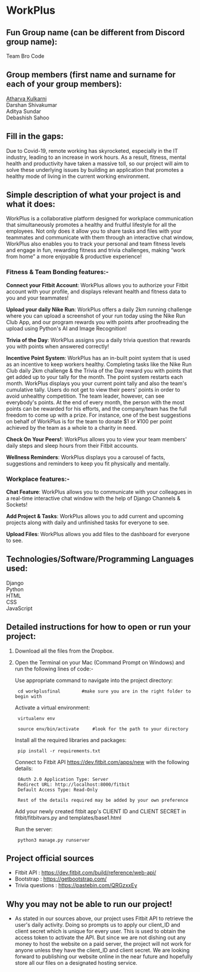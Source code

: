 # WorkPlus

## Fun Group name (can be different from Discord group name):

Team Bro Code

## Group members (first name and surname for each of your group members):

[Atharva Kulkarni](https://www.linkedin.com/in/atharva-kulkarni-0b292320a?lipi=urn%3Ali%3Apage%3Ad_flagship3_profile_view_base_contact_details%3BMUievu70QISmeuJcTVXlDQ%3D%3D)  
Darshan Shivakumar  
Aditya Sundar  
Debashish Sahoo  

## Fill in the gaps:


Due to Covid-19, remote working has skyrocketed, especially in the IT industry, leading to an increase in work hours. As a result, fitness, mental health and productivity have taken a massive toll, so our project will aim to solve these underlying issues by building an application that promotes a healthy mode of living in the current working environment.

## Simple description of what your project is and what it does:

WorkPlus is a collaborative platform designed for workplace communication that simultaneously promotes a healthy and fruitful lifestyle for all the employees. Not only does it allow you to share tasks and files with your teammates and communicate with them through an interactive chat window, WorkPlus also enables you to track your personal and team fitness levels and engage in fun, rewarding fitness and trivia challenges, making “work from home” a more enjoyable & productive experience!


### Fitness & Team Bonding features:-

**Connect your Fitbit Account**: WorkPlus allows you to authorize your Fitbit account with your profile, and displays relevant health and fitness data to you and your teammates! 

**Upload your daily Nike Run**: WorkPlus offers a daily 2km running challenge where you can upload a screenshot of your run today using the Nike Run Club App, and our program rewards you with points after proofreading the upload using Python's AI and Image Recognition!

**Trivia of the Day**: WorkPlus assigns you a daily trivia question that rewards you with points when answered correctly!

**Incentive Point System**: WorkPlus has an in-built point system that is used as an incentive to keep workers healthy. Completing tasks like the Nike Run Club daily 2km challenge & the Trivia of the Day reward you with points that get added up to your tally for the month. The point system restarts each month. WorkPlus displays you your current point tally and also the team's cumulative tally. Users do not get to view their peers' points in order to avoid unhealthy competition. The team leader, however, can see everybody's points. At the end of every month, the person with the most points can be rewarded for his efforts, and the company/team has the full freedom to come up with a prize. For instance, one of the best suggestions on behalf of WorkPlus is for the team to donate $1 or ¥100 per point achieved by the team as a whole to a charity in need.

**Check On Your Peers!**: WorkPlus allows you to view your team members' daily steps and sleep hours from their Fitbit accounts.

**Wellness Reminders**: WorkPlus displays you a carousel of facts, suggestions and reminders to keep you fit physically and mentally.


### Workplace features:-

**Chat Feature**: WorkPlus allows you to communicate with your colleagues in a real-time interactive chat window with the help of Django Channels & Sockets!

**Add Project & Tasks**: WorkPlus allows you to add current and upcoming projects along with daily and unfinished tasks for everyone to see.

**Upload Files**: WorkPlus allows you add files to the dashboard for everyone to see.


## Technologies/Software/Programming Languages used:

Django  
Python   	   
HTML    
CSS     
JavaScript  

## Detailed instructions for how to open or run your project:

1. Download all the files from the Dropbox.

2. Open the Terminal on your Mac (Command Prompt on Windows) and run the following lines of code:-


	Use appropriate command to navigate into the project directory: 
 
		cd workplusfinal		#make sure you are in the right folder to begin with


	Activate a virtual environment: 

		virtualenv env  
                     
		source env/bin/activate		#look for the path to your directory 

	
	Install all the required libraries and packages:
		
		pip install -r requirements.txt


	
	Connect to Fitbit API https://dev.fitbit.com/apps/new with the following details:
		
		OAuth 2.0 Application Type: Server
		Redirect URL: http://localhost:8000/fitbit
		Default Access Type: Read-Only
		
		Rest of the details required may be added by your own preference
		
	
	Add your newly created fitbit app's CLIENT ID and CLIENT SECRET in fitbit/fitbitvars.py and templates/base1.html
			

	Run the server:

		python3 manage.py runserver   
 

## Project official sources

- Fitbit API : https://dev.fitbit.com/build/reference/web-api/
- Bootstrap : https://getbootstrap.com/
- Trivia questions : https://pastebin.com/QRGzxxEy

## Why you may not be able to run our project!

- As stated in our sources above, our project uses Fitbit API to retrieve the user's daily activity. Doing so prompts us to apply our client_ID and client secret which is unique for every user. This is used to obtain the access token to activate the API. But since we are not dishing out any money to host the website on a paid server, the project will not work for anyone unless they have the client_ID and client secret. We are looking forward to publishing our website online in the near future and hopefully store all our files on a designated hosting service.
	 
